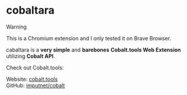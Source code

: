 # cobaltara

> [!WARNING]
> This is a Chromium extension and I only tested it on Brave Browser.

cabaltara is a **very simple** and **barebones** **Cobalt.tools Web Extension** utilizing **Cobalt API**.

Check out Cobalt.tools:

Website: [cobalt.tools](https://cobalt.tools/)
<br>
GitHub: [imputnet/cobalt](https://github.com/imputnet/cobalt)

